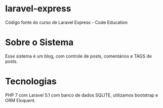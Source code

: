 # laravel-express
Código fonte do curso de Laravel Express - Code Education

# Sobre o Sistema
Esse sistema é um blog, com controle de posts, comentários e TAGS de posts.

# Tecnologias
PHP 7 com Laravel 5.1 com banco de dados SQLITE, utilizamos bootstrap e ORM Eloquent.
